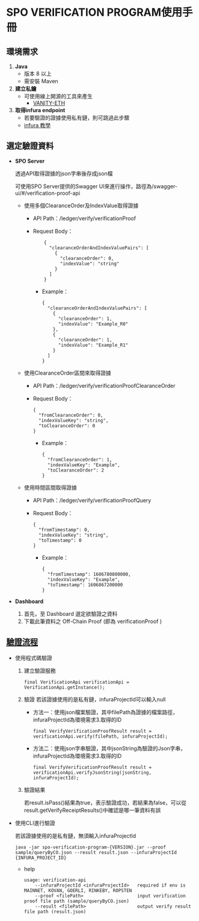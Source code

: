 # SPO VERIFICATION PROGRAM使用手冊

## 環境需求

1. **Java** 
    - 版本 8 以上
    - 需安裝 Maven
2. **建立私鑰**
    - 可使用線上開源的工具來產生
         - [VANITY-ETH](https://vanity-eth.tk/)
3. **取得infura endpoint**
    - 若要驗證的證據使用私有鏈，則可跳過此步驟
    - [infura 教學](./infura.md)

## 選定驗證資料

- **SPO Server**

    透過API取得證據的json字串後存成json檔
    
    可使用SPO Server提供的Swagger UI來進行操作，路徑為/swagger-ui/#/verification-proof-api
    
    - 使用多個ClearanceOrder及IndexValue取得證據
    
        - API Path：/ledger/verify/verificationProof
        
        - Request Body：
        
            ```
                {
                  "clearanceOrderAndIndexValuePairs": [
                    {
                      "clearanceOrder": 0,
                      "indexValue": "string"
                    }
                  ]
                }
            ```
          
            - Example：
            
                ```
                {
                  "clearanceOrderAndIndexValuePairs": [
                    {
                      "clearanceOrder": 1,
                      "indexValue": "Example_R0"
                    },
                    {
                      "clearanceOrder": 1,
                      "indexValue": "Example_R1"
                    }
                  ]
                }
                ```
          
    - 使用ClearanceOrder區間來取得證據
    
        - API Path：/ledger/verify/verificationProofClearanceOrder
        
        - Request Body：
        
            ```
            {
              "fromClearanceOrder": 0,
              "indexValueKey": "string",
              "toClearanceOrder": 0
            }
            ```
          
            - Example：
                ```
                {
                  "fromClearanceOrder": 1,
                  "indexValueKey": "Example",
                  "toClearanceOrder": 2
                }
                ```

    - 使用時間區間取得證據
    
        - API Path：/ledger/verify/verificationProofQuery
        
        - Request Body：
        
            ```
            {
              "fromTimestamp": 0,
              "indexValueKey": "string",
              "toTimestamp": 0
            }
            ```
          
            - Example：
                ```
                {
                  "fromTimestamp": 1606780800000,
                  "indexValueKey": "Example",
                  "toTimestamp": 1606867200000
                }
                ```

-  **Dashboard**
    1. 首先，至 Dashboard 選定欲驗證之資料
    2. 下載此筆資料之 Off-Chain Proof (即為 verificationProof )

## [驗證流程](./src/main/java/com/itrustmachines/verification/VerificationApi.java)

-  使用程式碼驗證

    1. 建立驗證服務

        ```
        final VerificationApi verificationApi = VerificationApi.getInstance();
        ```

    2. 驗證
        若該證據使用的是私有鏈，infuraProjectId可以輸入null
        - 方法一：使用json檔案驗證，其中filePath為證據的檔案路徑，infuraProjectId為環境需求3.取得的ID

            ```
            final VerifyVerificationProofResult result = verificationApi.verify(filePath, infuraProjectId);
            ```

        - 方法二：使用json字串驗證，其中jsonString為驗證的Json字串，infuraProjectId為環境需求3.取得的ID

            ```
            final VerifyVerificationProofResult result = verificationApi.verifyJsonString(jsonString, infuraProjectId);
            ```

    3. 驗證結果

        若result.isPass()結果為true，表示驗證成功，若結果為false，可以從result.getVerifyReceiptResults()中確認是哪一筆資料有誤
    
- 使用CLI進行驗證

    若該證據使用的是私有鏈，無須輸入infuraProjectId
    
    ```
    java -jar spo-verification-program-{VERSION}.jar --proof sample/queryByCO.json --result result.json --infuraProjectId {INFURA_PROJECT_ID}
    ```

    - help

        ```
        usage: verification-api
            --infuraProjectId <infuraProjectId>   required if env is MAINNET, KOVAN, GOERLI, RINKEBY, ROPSTEN
            --proof <filePath>                    input verification proof file path (sample/queryByCO.json)
            --result <filePath>                   output verify result file path (result.json)
        ```